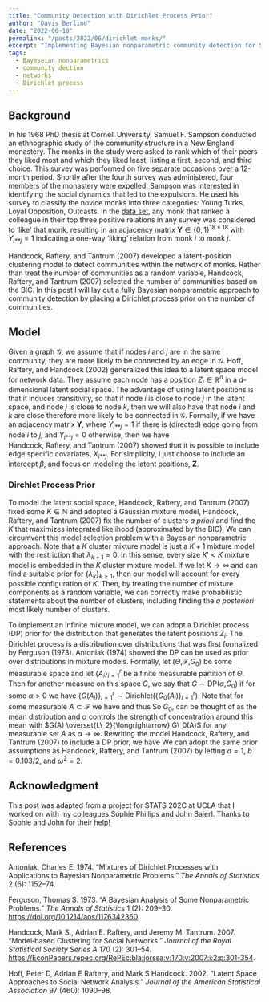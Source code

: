 ```yaml
---
title: "Community Detection with Dirichlet Process Prior"
author: "Davis Berlind"
date: "2022-06-10"
permalink: "/posts/2022/06/dirichlet-monks/"
excerpt: "Implementing Bayesian nonparametric community detection for Sampson's monks."
tags:
  - Bayeseian nonparametrics
  - community dection
  - networks
  - Dirichlet process
---
```


## Background

In his 1968 PhD thesis at Cornell University, Samuel F. Sampson
conducted an ethnographic study of the community structure in a New
England monastery. The monks in the study were asked to rank which of
their peers they liked most and which they liked least, listing a first,
second, and third choice. This survey was performed on five separate
occasions over a 12-month period. Shortly after the fourth survey was
administered, four members of the monastery were expelled. Sampson was
interested in identifying the social dynamics that led to the
expulsions. He used his survey to classify the novice monks into three
categories: Young Turks, Loyal Opposition, Outcasts. In the [data
set](https://networkdata.ics.uci.edu/netdata/html/sampson.html), any
monk that ranked a colleague in their top three positive relations in
any survey was considered to ‘like’ that monk, resulting in an adjacency
matrix **Y** ∈ {0, 1}<sup>18 × 18</sup> with *Y*<sub>*i**j*</sub> = 1
indicating a one-way ‘liking’ relation from monk *i* to monk *j*.

Handcock, Raftery, and Tantrum (2007) developed a latent-position
clustering model to detect communities within the network of monks.
Rather than treat the number of communities as a random variable,
Handcock, Raftery, and Tantrum (2007) selected the number of communities
based on the BIC. In this post I will lay out a fully Bayesian
nonparametric approach to community detection by placing a Dirichlet
process prior on the number of communities.

## Model

Given a graph 𝒢, we assume that if nodes *i* and *j* are in the same
community, they are more likely to be connected by an edge in 𝒢. Hoff,
Raftery, and Handcock (2002) generalized this idea to a latent space
model for network data. They assume each node has a position
*Z*<sub>*i*</sub> ∈ ℝ<sup>*d*</sup> in a *d*-dimensional latent social
space. The advantage of using latent positions is that it induces
transitivity, so that if node *i* is close to node *j* in the latent
space, and node *j* is close to node *k*, then we will also have that
node *i* and *k* are close therefore more likely to be connected in 𝒢.
Formally, if we have an adjacency matrix **Y**, where
*Y*<sub>*i**j*</sub> = 1 if there is (directed) edge going from node *i*
to *j*, and *Y*<sub>*i**j*</sub> = 0 otherwise, then we have  
Handcock, Raftery, and Tantrum (2007) showed that it is possible to
include edge specific covariates, *X*<sub>*i**j*</sub>. For simplicity,
I just choose to include an intercept *β*, and focus on modeling the
latent positions, **Z**.

### Dirchlet Process Prior

To model the latent social space, Handcock, Raftery, and Tantrum (2007)
fixed some *K* ∈ ℕ and adopted a Gaussian mixture model, Handcock,
Raftery, and Tantrum (2007) fix the number of clusters *a priori* and
find the *K* that maximizes integrated likelihood (approximated by the
BIC). We can circumvent this model selection problem with a Bayesian
nonparametric approach. Note that a *K* cluster mixture model is just a
*K* + 1 mixture model with the restriction that
*λ*<sub>*k* + 1</sub> = 0. In this sense, every size *K*′ &lt; *K*
mixture model is embedded in the *K* cluster mixture model. If we let
*K* → ∞ and can find a suitable prior for
{*λ*<sub>*k*</sub>}<sub>*k* ≥ 1</sub>, then our model will account for
every possible configuration of *K*. Then, by treating the number of
mixture components as a random variable, we can correctly make
probabilistic statements about the number of clusters, including finding
the *a posteriori* most likely number of clusters.

To implement an infinite mixture model, we can adopt a Dirichlet process
(DP) prior for the distribution that generates the latent positions
*Z*<sub>*i*</sub>. The Dirichlet process is a distribution over
distributions that was first formalized by Ferguson (1973). Antoniak
(1974) showed the DP can be used as prior over distributions in mixture
models. Formally, let (*Θ*,ℱ,*G*<sub>0</sub>) be some measurable space
and let {*A*<sub>*i*</sub>}<sub>*i* = 1</sub><sup>*r*</sup> be a finite
measurable partition of *Θ*. Then for another measure on this space *G*,
we say that *G* ∼ DP(*α*,*G*<sub>0</sub>) if for some *α* &gt; 0 we have
{*G*(*A*<sub>*i*</sub>)}<sub>*i* = 1</sub><sup>*r*</sup> ∼ Dirichlet({*G*<sub>0</sub>(*A*<sub>*i*</sub>)}<sub>*i* = 1</sub><sup>*r*</sup>).
Note that for some measurable *A* ⊂ ℱ we have and thus So
*G*<sub>0</sub>, can be thought of as the mean distribution and *α*
controls the strength of concentration around this mean with
$G(A) \overset{L\_2}{\longrightarrow} G\_0(A)$ for any measurable set
*A* as *α* → ∞. Rewriting the model Handcock, Raftery, and Tantrum
(2007) to include a DP prior, we have We can adopt the same prior
assumptions as Handcock, Raftery, and Tantrum (2007) by letting *a* = 1,
*b* = 0.103/2, and *ω*<sup>2</sup> = 2.

## Acknowledgment

This post was adapted from a project for STATS 202C at UCLA that I
worked on with my colleagues Sophie Phillips and John Baierl. Thanks to
Sophie and John for their help!

## References

Antoniak, Charles E. 1974. “Mixtures of Dirichlet Processes with
Applications to Bayesian Nonparametric Problems.” *The Annals of
Statistics* 2 (6): 1152–74.

Ferguson, Thomas S. 1973. “<span class="nocase">A Bayesian Analysis of
Some Nonparametric Problems</span>.” *The Annals of Statistics* 1 (2):
209–30. <https://doi.org/10.1214/aos/1176342360>.

Handcock, Mark S., Adrian E. Raftery, and Jeremy M. Tantrum. 2007.
“Model‐based Clustering for Social Networks.” *Journal of the Royal
Statistical Society Series A* 170 (2): 301–54.
<https://EconPapers.repec.org/RePEc:bla:jorssa:v:170:y:2007:i:2:p:301-354>.

Hoff, Peter D, Adrian E Raftery, and Mark S Handcock. 2002. “Latent
Space Approaches to Social Network Analysis.” *Journal of the American
Statistical Association* 97 (460): 1090–98.
